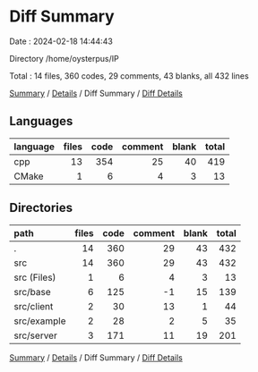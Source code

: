 # Diff Summary

Date : 2024-02-18 14:44:43

Directory /home/oysterpus/IP

Total : 14 files,  360 codes, 29 comments, 43 blanks, all 432 lines

[Summary](results.md) / [Details](details.md) / Diff Summary / [Diff Details](diff-details.md)

## Languages
| language | files | code | comment | blank | total |
| :--- | ---: | ---: | ---: | ---: | ---: |
| cpp | 13 | 354 | 25 | 40 | 419 |
| CMake | 1 | 6 | 4 | 3 | 13 |

## Directories
| path | files | code | comment | blank | total |
| :--- | ---: | ---: | ---: | ---: | ---: |
| . | 14 | 360 | 29 | 43 | 432 |
| src | 14 | 360 | 29 | 43 | 432 |
| src (Files) | 1 | 6 | 4 | 3 | 13 |
| src/base | 6 | 125 | -1 | 15 | 139 |
| src/client | 2 | 30 | 13 | 1 | 44 |
| src/example | 2 | 28 | 2 | 5 | 35 |
| src/server | 3 | 171 | 11 | 19 | 201 |

[Summary](results.md) / [Details](details.md) / Diff Summary / [Diff Details](diff-details.md)